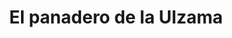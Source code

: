 ---
title: "El panadero de la Ulzama"
url: /huarte-uharte/el-panadero-de-la-ulzama/
shop: panadería
---